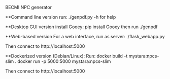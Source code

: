BECMI NPC generator

**Command line version
run:
	./genpdf.py -h
for help

**Desktop GUI version
install Gooey:
	pip install Gooey
then run
	./genpdf

**Web-based version
For a web interface, run as server:
	./flask_webapp.py 

Then connect to http://localhost:5000

**Dockerized version (Debian/Linux):
Run:
	docker build -t mystara:npcs-slim .
	docker run -p 5000:5000 mystara:npcs-slim 

Then connect to http://localhost:5000

